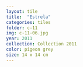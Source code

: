 ```yaml
---
layout: tile
title:  "Estrela"
categories: tiles
folder: c-11
img: c-11-06.jpg
year: 2011
collection: Collection 2011 
color: pigeon grey
size: 14 x 14 cm
---
```



